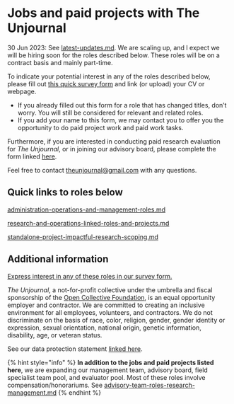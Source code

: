 # Jobs and paid projects with The Unjournal

30 Jun 2023: See [latest-updates.md](../latest-updates.md "mention"). We are scaling up, and I expect we will be hiring soon for the roles described below. These roles will be on a contract basis and mainly part-time.

To indicate your potential interest in any of the roles described below, please fill out [this quick survey form](https://www.google.com/url?q=https://airtable.com/shrxGwooWtwZqY8cd\&sa=D\&source=editors\&ust=1692112926472013\&usg=AOvVaw2guHXGvLX9tQVPhVWeAFyB) and link (or upload) your CV or webpage.

* If you already filled out this form for a role that has changed titles, don’t worry. You will still be considered for relevant and related roles.
* If you add your name to this form, we may contact you to offer you the opportunity to do paid project work and paid work tasks.

Furthermore, if you are interested in conducting paid research evaluation for _The Unjournal_, or in joining our advisory board, please complete the form linked [here](https://www.google.com/url?q=https://airtable.com/shrtMv4hNlv8aL7Yy\&sa=D\&source=editors\&ust=1692112926472618\&usg=AOvVaw260eQOU-lGZ9uch6R62mSj).

Feel free to contact theunjournal@gmail.com with any questions.

## Quick links to roles below <a href="#h.ohxm7x2bjfvn" id="h.ohxm7x2bjfvn"></a>

[administration-operations-and-management-roles.md](interested-in-working-for-the-unjournal/administration-operations-and-management-roles.md "mention")

[research-and-operations-linked-roles-and-projects.md](interested-in-working-for-the-unjournal/research-and-operations-linked-roles-and-projects.md "mention")

[standalone-project-impactful-research-scoping.md](interested-in-working-for-the-unjournal/standalone-project-impactful-research-scoping.md "mention")

## Additional information <a href="#h.x2umqmm1vnqa" id="h.x2umqmm1vnqa"></a>

[Express interest in any of these roles in our survey form.](https://www.google.com/url?q=https://airtable.com/shrxGwooWtwZqY8cd\&sa=D\&source=editors\&ust=1692112926486012\&usg=AOvVaw2tL8nNFUl1k23wkgCXWZn2)

_The Unjournal_, a not-for-profit collective under the umbrella and fiscal sponsorship of the [Open Collective Foundation](https://www.google.com/url?q=https://opencollective.com/foundation\&sa=D\&source=editors\&ust=1692112926486271\&usg=AOvVaw3BjcohB75rECWCpnF53Yb-), is an equal opportunity employer and contractor.  We are committed to creating an inclusive environment for all employees, volunteers, and contractors. We do not discriminate on the basis of race, color, religion, gender, gender identity or expression, sexual orientation, national origin, genetic information, disability, age, or veteran status.

See our data protection statement [linked here](https://www.google.com/url?q=https://docs.google.com/document/d/1dGhqonNHeH71F5pDlVB-m9Ods5jcmULR8qlcHXTU-MM/edit\&sa=D\&source=editors\&ust=1692112926486562\&usg=AOvVaw0ET4ISQwmHk0zuxWjYgmTc).

{% hint style="info" %}
**In addition to the jobs and paid projects listed here**, we are expanding our management team, advisory board, field specialist team pool, and evaluator pool. Most of these roles involve compensation/honorariums. See [advisory-team-roles-research-management.md](interested-in-working-for-the-unjournal/advisory-team-roles-research-management.md "mention")
{% endhint %}
